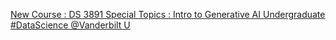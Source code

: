 [New Course : DS 3891 Special Topics : Intro to Generative AI   Undergraduate #DataScience   @Vanderbilt U](https://qi.tc/qi/116651)